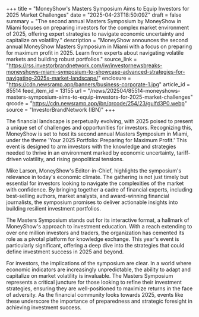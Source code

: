 +++
title = "MoneyShow's Masters Symposium Aims to Equip Investors for 2025 Market Challenges"
date = "2025-04-23T18:50:09Z"
draft = false
summary = "The second annual Masters Symposium by MoneyShow in Miami focuses on preparing investors for the complex market environment of 2025, offering expert strategies to navigate economic uncertainty and capitalize on volatility."
description = "MoneyShow announces the second annual MoneyShow Masters Symposium in Miami with a focus on preparing for maximum profit in 2025. Learn from experts about navigating volatile markets and building robust portfolios."
source_link = "https://rss.investorbrandnetwork.com/iw/investornewsbreaks-moneyshows-miami-symposium-to-showcase-advanced-strategies-for-navigating-2025s-market-landscape/"
enclosure = "https://cdn.newsramp.app/banners/business-corporate-1.jpg"
article_id = 85514
feed_item_id = 13155
url = "/news/202504/85514-moneyshows-masters-symposium-aims-to-equip-investors-for-2025-market-challenges"
qrcode = "https://cdn.newsramp.app/ibn/qrcode/254/23/gulfd3P0.webp"
source = "InvestorBrandNetwork (IBN)"
+++

<p>The financial landscape is perpetually evolving, with 2025 poised to present a unique set of challenges and opportunities for investors. Recognizing this, MoneyShow is set to host its second annual Masters Symposium in Miami, under the theme 'Your 2025 Portfolio: Preparing for Maximum Profit.' This event is designed to arm investors with the knowledge and strategies needed to thrive in an environment marked by economic uncertainty, tariff-driven volatility, and rising geopolitical tensions.</p><p>Mike Larson, MoneyShow's Editor-in-Chief, highlights the symposium's relevance in today's economic climate. The gathering is not just timely but essential for investors looking to navigate the complexities of the market with confidence. By bringing together a cadre of financial experts, including best-selling authors, market analysts, and award-winning financial journalists, the symposium promises to deliver actionable insights into building resilient investment portfolios.</p><p>The Masters Symposium stands out for its interactive format, a hallmark of MoneyShow's approach to investment education. With a reach extending to over one million investors and traders, the organization has cemented its role as a pivotal platform for knowledge exchange. This year's event is particularly significant, offering a deep dive into the strategies that could define investment success in 2025 and beyond.</p><p>For investors, the implications of the symposium are clear. In a world where economic indicators are increasingly unpredictable, the ability to adapt and capitalize on market volatility is invaluable. The Masters Symposium represents a critical juncture for those looking to refine their investment strategies, ensuring they are well-positioned to maximize returns in the face of adversity. As the financial community looks towards 2025, events like these underscore the importance of preparedness and strategic foresight in achieving investment success.</p>